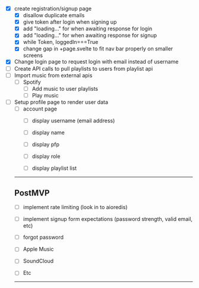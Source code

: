 - [x] create registration/signup page
  - [x] disallow duplicate emails
  - [x] give token after login when signing up
  - [x] add "loading..." for when awaiting response for login
  - [x] add "loading..." for when awaiting response for signup
  - [x] while Token, loggedIn===True
  - [x] change gap in +page.svelte to fit nav bar properly on smaller screens
- [x] Change login page to request login with email instead of username
- [ ] Create API calls to pull playlists to users from playlist api
- [ ] Import music from external apis
  - [ ] Spotify
    - [ ] Add music to user playlists
    - [ ] Play music
- [ ] Setup profile page to render user data 
  - [ ] account page
    - [ ] display username (email address)
    - [ ] display name
    - [ ] display pfp
    - [ ] display role
    - [ ] display playlist list


  ---
  ## PostMVP
  - [ ] implement rate limiting (look in to aioredis)
  - [ ] implement signup form expectations (password strength, valid email, etc)
  - [ ] forgot password

  - [ ] Apple Music
  - [ ] SoundCloud
  - [ ] Etc
  --- 
